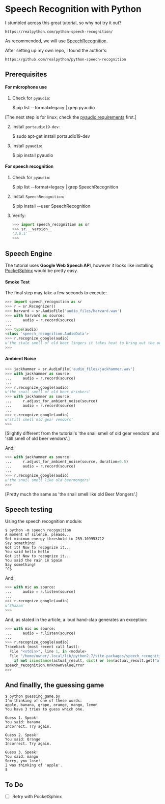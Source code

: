 # Speech Recognition with Python

I stumbled across this great tutorial, so why not try it out?

    https://realpython.com/python-speech-recognition/

As recommended, we will use [SpeechRecognition](https://github.com/Uberi/speech_recognition).

After setting up my own repo, I found the author's:

    https://github.com/realpython/python-speech-recognition

## Prerequisites

#### For microphone use

1. Check for `pyaudio`:

    $ pip list --format=legacy | grep pyaudio

[The next step is for linux; check the [pyaudio requirements](http://people.csail.mit.edu/hubert/pyaudio/#downloads) first.]

2. Install `portaudio19-dev`:

    $ sudo apt-get install portaudio19-dev

3. Install  `pyaudio`:

    $ pip install pyaudio

#### For speech recognition

1. Check for `pyaudio`:

    $ pip list --format=legacy | grep SpeechRecognition

2. Install `SpeechRecognition`:

    $ pip install --user SpeechRecognition

3. Verify:

    ``` Python
    >>> import speech_recognition as sr
    >>> sr.__version__
    '3.8.1'
    >>>
    ```

## Speech Engine

The tutorial uses __Google Web Speech API__, however it looks like installing [PocketSphinx](https://cmusphinx.github.io/) would be pretty easy.

#### Smoke Test

The final step may take a few seconds to execute:

``` Python
>>> import speech_recognition as sr
>>> r = sr.Recognizer()
>>> harvard = sr.AudioFile('audio_files/harvard.wav')
>>> with harvard as source:
...     audio = r.record(source)
... 
>>> type(audio)
<class 'speech_recognition.AudioData'>
>>> r.recognize_google(audio)
u'the stale smell of old beer lingers it takes heat to bring out the odor a cold dip restores health and zest a salt pickle taste fine with ham tacos al Pastore are my favorite a zestful food is the hot cross bun'
>>> 
```

#### Ambient Noise

``` Python
>>> jackhammer = sr.AudioFile('audio_files/jackhammer.wav')
>>> with jackhammer as source:
...     audio = r.record(source)
... 
>>> r.recognize_google(audio)
u'the snail smell of old beer drinkers'
>>> with jackhammer as source:
...     r.adjust_for_ambient_noise(source)
...     audio = r.record(source)
... 
>>> r.recognize_google(audio)
u'still smell old gear vendors'
>>> 
```

[Slightly different from the tutorial's 'the snail smell of old gear vendors' and 'still smell of old beer vendors'.]

And:

``` Python
>>> with jackhammer as source:
...     r.adjust_for_ambient_noise(source, duration=0.5)
...     audio = r.record(source)
... 
>>> r.recognize_google(audio)
u'the snail smell like old beermongers'
>>>
```

[Pretty much the same as 'the snail smell like old Beer Mongers'.]

## Speech testing

Using the speech recognition module:

    $ python -m speech_recognition
    A moment of silence, please...
    Set minimum energy threshold to 259.109953712
    Say something!
    Got it! Now to recognize it...
    You said hello hello
    Got it! Now to recognize it...
    You said the rain in Spain
    Say something!
    ^C$

And:

``` Python
>>> with mic as source:
...     audio = r.listen(source)
... 
>>> r.recognize_google(audio)
u'Shazam'
>>>
```

And, as stated in the article, a loud hand-clap generates an exception:

``` Python
>>> with mic as source:
...     audio = r.listen(source)
... 
>>> r.recognize_google(audio)
Traceback (most recent call last):
  File "<stdin>", line 1, in <module>
  File "/home/owner/.local/lib/python2.7/site-packages/speech_recognition/__init__.py", line 858, in recognize_google
    if not isinstance(actual_result, dict) or len(actual_result.get("alternative", [])) == 0: raise UnknownValueError()
speech_recognition.UnknownValueError
>>>
```

## And finallly, the guessing game

    $ python guessing_game.py
    I'm thinking of one of these words:
    apple, banana, grape, orange, mango, lemon
    You have 3 tries to guess which one.
    
    Guess 1. Speak!
    You said: banana
    Incorrect. Try again.
    
    Guess 2. Speak!
    You said: Orange
    Incorrect. Try again.
    
    Guess 3. Speak!
    You said: mango
    Sorry, you lose!
    I was thinking of 'apple'.
    $

## To Do

- [ ] Retry with PocketSphinx
